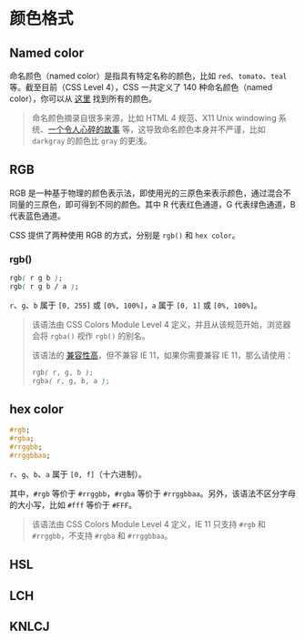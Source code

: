# 颜色格式

## Named color

命名颜色（named color）是指具有特定名称的颜色，比如 `red`、`tomato`、`teal` 等。截至目前（CSS Level 4），CSS 一共定义了 140 种命名颜色（named color），你可以从 [这里](https://developer.mozilla.org/en-US/docs/Web/CSS/named-color) 找到所有的颜色。

> 命名颜色摘录自很多来源，比如 HTML 4 规范、X11 Unix windowing 系统、[一个令人心碎的故事](https://codepen.io/trezy/post/honoring-a-great-man) 等，这导致命名颜色本身并不严谨，比如 `darkgray` 的颜色比 `gray` 的更浅。

## RGB

RGB 是一种基于物理的颜色表示法，即使用光的三原色来表示颜色，通过混合不同量的三原色，即可得到不同的颜色。其中 R 代表红色通道，G 代表绿色通道，B 代表蓝色通道。

CSS 提供了两种使用 RGB 的方式，分别是 `rgb()` 和 `hex color`。

### rgb()

```css
rgb( r g b );
rgb( r g b / a );
```

`r`、`g`、`b` 属于 `[0, 255]` 或 `[0%, 100%]`，`a` 属于 `[0, 1]` 或 `[0%, 100%]`。

> 该语法由 CSS Colors Module Level 4 定义，并且从该规范开始，浏览器会将 `rgba()` 视作 `rgb()` 的别名。
>
> 该语法的 [兼容性高](https://caniuse.com/mdn-css_types_color_rgb_alpha_parameter)，但不兼容 IE 11，如果你需要兼容 IE 11，那么请使用：
>
> ```css
> rgb( r, g, b );
> rgba( r, g, b, a );
> ```

## hex color

```css
#rgb;
#rgba;
#rrggbb;
#rrggbbaa;
```

`r`、`g`、`b`、`a` 属于 `[0, f]`（十六进制）。

其中，`#rgb` 等价于 `#rrggbb`，`#rgba` 等价于 `#rrggbbaa`。另外，该语法不区分字母的大小写，比如 `#fff` 等价于 `#FFF`。

> 该语法由 CSS Colors Module Level 4 定义，IE 11 只支持 `#rgb` 和 `#rrggbb`，不支持 `#rgba` 和 `#rrggbbaa`。

## HSL

## LCH

## KNLCJ
